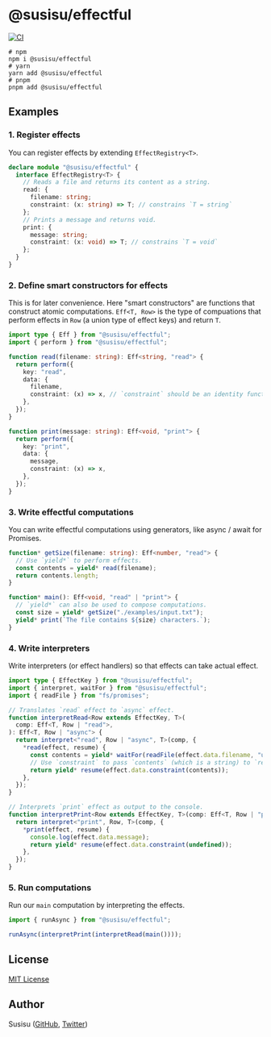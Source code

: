 # @susisu/effectful

[![CI](https://github.com/susisu/effectful/actions/workflows/ci.yml/badge.svg)](https://github.com/susisu/effectful/actions/workflows/ci.yml)

``` shell
# npm
npm i @susisu/effectful
# yarn
yarn add @susisu/effectful
# pnpm
pnpm add @susisu/effectful
```

## Examples

### 1. Register effects

You can register effects by extending `EffectRegistry<T>`.

``` ts
declare module "@susisu/effectful" {
  interface EffectRegistry<T> {
    // Reads a file and returns its content as a string.
    read: {
      filename: string;
      constraint: (x: string) => T; // constrains `T = string`
    };
    // Prints a message and returns void.
    print: {
      message: string;
      constraint: (x: void) => T; // constrains `T = void`
    };
  }
}
```

### 2. Define smart constructors for effects

This is for later convenience.
Here "smart constructors" are functions that construct atomic computations.
`Eff<T, Row>` is the type of compuations that perform effects in `Row` (a union type of effect keys) and return `T`.

``` ts
import type { Eff } from "@susisu/effectful";
import { perform } from "@susisu/effectful";

function read(filename: string): Eff<string, "read"> {
  return perform({
    key: "read",
    data: {
      filename,
      constraint: (x) => x, // `constraint` should be an identity function
    },
  });
}

function print(message: string): Eff<void, "print"> {
  return perform({
    key: "print",
    data: {
      message,
      constraint: (x) => x,
    },
  });
}
```

### 3. Write effectful computations

You can write effectful computations using generators, like async / await for Promises.

``` ts
function* getSize(filename: string): Eff<number, "read"> {
  // Use `yield*` to perform effects.
  const contents = yield* read(filename);
  return contents.length;
}

function* main(): Eff<void, "read" | "print"> {
  // `yield*` can also be used to compose computations.
  const size = yield* getSize("./examples/input.txt");
  yield* print(`The file contains ${size} characters.`);
}
```


### 4. Write interpreters

Write interpreters (or effect handlers) so that effects can take actual effect.

``` ts
import type { EffectKey } from "@susisu/effectful";
import { interpret, waitFor } from "@susisu/effectful";
import { readFile } from "fs/promises";

// Translates `read` effect to `async` effect.
function interpretRead<Row extends EffectKey, T>(
  comp: Eff<T, Row | "read">,
): Eff<T, Row | "async"> {
  return interpret<"read", Row | "async", T>(comp, {
    *read(effect, resume) {
      const contents = yield* waitFor(readFile(effect.data.filename, "utf-8"));
      // Use `constraint` to pass `contents` (which is a string) to `resume` (which takes `T`).
      return yield* resume(effect.data.constraint(contents));
    },
  });
}

// Interprets `print` effect as output to the console.
function interpretPrint<Row extends EffectKey, T>(comp: Eff<T, Row | "print">): Eff<T, Row> {
  return interpret<"print", Row, T>(comp, {
    *print(effect, resume) {
      console.log(effect.data.message);
      return yield* resume(effect.data.constraint(undefined));
    },
  });
}
```

### 5. Run computations

Run our `main` computation by interpreting the effects.

``` ts
import { runAsync } from "@susisu/effectful";

runAsync(interpretPrint(interpretRead(main())));
```

## License

[MIT License](http://opensource.org/licenses/mit-license.php)

## Author

Susisu ([GitHub](https://github.com/susisu), [Twitter](https://twitter.com/susisu2413))
